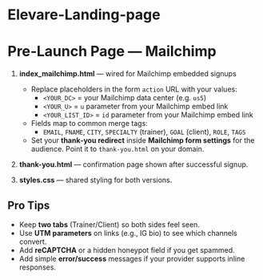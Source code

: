 # Elevare-Landing-page

# Pre‑Launch Page — Mailchimp

1) **index_mailchimp.html** — wired for Mailchimp embedded signups  
   - Replace placeholders in the form `action` URL with your values:
     - `<YOUR_DC>` = your Mailchimp data center (e.g. `us5`)
     - `<YOUR_U>` = `u` parameter from your Mailchimp embed link
     - `<YOUR_LIST_ID>` = `id` parameter from your Mailchimp embed link
   - Fields map to common merge tags:
     - `EMAIL`, `FNAME`, `CITY`, `SPECIALTY` (trainer), `GOAL` (client), `ROLE`, `TAGS`
   - Set your **thank‑you redirect** inside **Mailchimp form settings** for the audience. Point it to `thank-you.html` on your domain.

3) **thank-you.html** — confirmation page shown after successful signup.

4) **styles.css** — shared styling for both versions.



## Pro Tips
- Keep **two tabs** (Trainer/Client) so both sides feel seen.
- Use **UTM parameters** on links (e.g., IG bio) to see which channels convert.
- Add **reCAPTCHA** or a hidden honeypot field if you get spammed.
- Add simple **error/success** messages if your provider supports inline responses.
